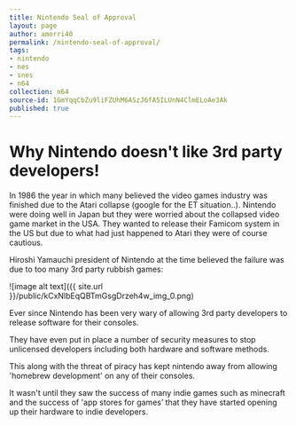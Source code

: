 ```yaml
---
title: Nintendo Seal of Approval
layout: page
author: amorri40
permalink: /nintendo-seal-of-approval/
tags:
- nintendo
- nes
- snes
- n64
collection: n64
source-id: 1GmYqqCbZu9liFZUhM6ASzJ6fA5ILUnN4ClmELoAe3Ak
published: true
---
```

# Why Nintendo doesn't like 3rd party developers!

In 1986 the year in which many believed the video games industry was finished due to the Atari collapse (google for the ET situation..). Nintendo were doing well in Japan but they were worried about the collapsed video game market in the USA. They wanted to release their Famicom system in the US but due to what had just happened to Atari they were of course cautious. 

Hiroshi Yamauchi president of Nintendo at the time believed the failure was due to too many 3rd party rubbish games: 

![image alt text]({{ site.url }}/public/kCxNlbEqQBTmGsgDrzeh4w_img_0.png)

Ever since Nintendo has been very wary of allowing 3rd party developers to release software for their consoles.

They have even put in place a number of security measures to stop unlicensed developers including both hardware and software methods.

This along with the threat of piracy has kept nintendo away from allowing 'homebrew development' on any of their consoles.

It wasn't until they saw the success of many indie games such as minecraft and the success of 'app stores for games’ that they have started opening up their hardware to indie developers.

